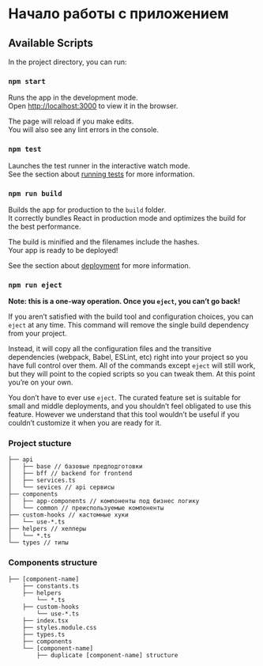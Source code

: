 # Начало работы с приложением

## Available Scripts

In the project directory, you can run:

### `npm start`

Runs the app in the development mode.\
Open [http://localhost:3000](http://localhost:3000) to view it in the browser.

The page will reload if you make edits.\
You will also see any lint errors in the console.

### `npm test`

Launches the test runner in the interactive watch mode.\
See the section about [running tests](https://facebook.github.io/create-react-app/docs/running-tests) for more information.

### `npm run build`

Builds the app for production to the `build` folder.\
It correctly bundles React in production mode and optimizes the build for the best performance.

The build is minified and the filenames include the hashes.\
Your app is ready to be deployed!

See the section about [deployment](https://facebook.github.io/create-react-app/docs/deployment) for more information.

### `npm run eject`

**Note: this is a one-way operation. Once you `eject`, you can’t go back!**

If you aren’t satisfied with the build tool and configuration choices, you can `eject` at any time. This command will remove the single build dependency from your project.

Instead, it will copy all the configuration files and the transitive dependencies (webpack, Babel, ESLint, etc) right into your project so you have full control over them. All of the commands except `eject` will still work, but they will point to the copied scripts so you can tweak them. At this point you’re on your own.

You don’t have to ever use `eject`. The curated feature set is suitable for small and middle deployments, and you shouldn’t feel obligated to use this feature. However we understand that this tool wouldn’t be useful if you couldn’t customize it when you are ready for it.

### Project stucture

```
├── api
│   ├── base // базовые предподготовки
│   ├── bff // backend for frontend
│   ├── services.ts
│   └── sevices // api сервисы
├── components
│   ├── app-components // компоненты под бизнес логику
│   └── common // преиспользуемые компоненты
├── custom-hooks // кастомные хуки
│   └── use-*.ts
├── helpers // хелперы
│   └── *.ts
└── types // типы
```

### Components structure

```
├── [component-name]
    ├── constants.ts
    ├── helpers
        └── *.ts
    ├── custom-hooks
        └── use-*.ts
    ├── index.tsx
    ├── styles.module.css
    ├── types.ts
    ├── components
    └── [component-name]
        ├── duplicate [component-name] structure
```
